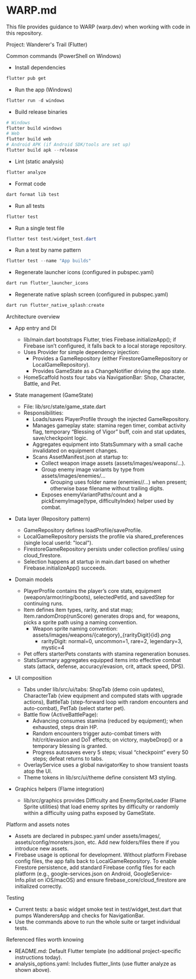 # WARP.md

This file provides guidance to WARP (warp.dev) when working with code in this repository.

Project: Wanderer's Trail (Flutter)

Common commands (PowerShell on Windows)
- Install dependencies
```powershell path=null start=null
flutter pub get
```
- Run the app (Windows)
```powershell path=null start=null
flutter run -d windows
```
- Build release binaries
```powershell path=null start=null
# Windows
flutter build windows
# Web
flutter build web
# Android APK (if Android SDK/tools are set up)
flutter build apk --release
```
- Lint (static analysis)
```powershell path=null start=null
flutter analyze
```
- Format code
```powershell path=null start=null
dart format lib test
```
- Run all tests
```powershell path=null start=null
flutter test
```
- Run a single test file
```powershell path=null start=null
flutter test test/widget_test.dart
```
- Run a test by name pattern
```powershell path=null start=null
flutter test --name "App builds"
```
- Regenerate launcher icons (configured in pubspec.yaml)
```powershell path=null start=null
dart run flutter_launcher_icons
```
- Regenerate native splash screen (configured in pubspec.yaml)
```powershell path=null start=null
dart run flutter_native_splash:create
```

Architecture overview
- App entry and DI
  - lib/main.dart bootstraps Flutter, tries Firebase.initializeApp(); if Firebase isn’t configured, it falls back to a local storage repository.
  - Uses Provider for simple dependency injection:
    - Provides a GameRepository (either FirestoreGameRepository or LocalGameRepository).
    - Provides GameState as a ChangeNotifier driving the app state.
  - HomeScaffold hosts four tabs via NavigationBar: Shop, Character, Battle, and Pet.

- State management (GameState)
  - File: lib/src/state/game_state.dart
  - Responsibilities:
    - Loads/saves PlayerProfile through the injected GameRepository.
    - Manages gameplay state: stamina regen timer, combat activity flag, temporary “Blessing of Vigor” buff, coin and stat updates, save/checkpoint logic.
    - Aggregates equipment into StatsSummary with a small cache invalidated on equipment changes.
    - Scans AssetManifest.json at startup to:
      - Collect weapon image assets (assets/images/weapons/...).
      - Group enemy image variants by type from assets/images/enemies/...
        - Grouping uses folder name (enemies/<type>/...) when present; otherwise base filename without trailing digits.
      - Exposes enemyVariantPaths/count and a pickEnemyImage(type, difficultyIndex) helper used by combat.

- Data layer (Repository pattern)
  - GameRepository defines loadProfile/saveProfile.
  - LocalGameRepository persists the profile via shared_preferences (single local userId: "local").
  - FirestoreGameRepository persists under collection profiles/<userId> using cloud_firestore.
  - Selection happens at startup in main.dart based on whether Firebase.initializeApp() succeeds.

- Domain models
  - PlayerProfile contains the player’s core stats, equipment (weapon/armor/ring/boots), selectedPetId, and savedStep for continuing runs.
  - Item defines item types, rarity, and stat map; Item.randomDrop(runScore) generates drops and, for weapons, picks a sprite path using a naming convention.
    - Weapon sprite naming convention: assets/images/weapons/{category}_{rarityDigit}{id}.png
      - rarityDigit: normal=0, uncommon=1, rare=2, legendary=3, mystic=4
  - Pet offers starterPets constants with stamina regeneration bonuses.
  - StatsSummary aggregates equipped items into effective combat stats (attack, defense, accuracy/evasion, crit, attack speed, DPS).

- UI composition
  - Tabs under lib/src/ui/tabs: ShopTab (demo coin updates), CharacterTab (view equipment and computed stats with upgrade actions), BattleTab (step-forward loop with random encounters and auto-combat), PetTab (select starter pet).
  - Battle flow (ActiveBattlePage):
    - Advancing consumes stamina (reduced by equipment); when exhausted, steps drain HP.
    - Random encounters trigger auto-combat timers with hit/crit/evasion and DoT effects; on victory, maybeDrop() or a temporary blessing is granted.
    - Progress autosaves every 5 steps; visual “checkpoint” every 50 steps; defeat returns to tabs.
  - OverlayService uses a global navigatorKey to show transient toasts atop the UI.
  - Theme tokens in lib/src/ui/theme define consistent M3 styling.

- Graphics helpers (Flame integration)
  - lib/src/graphics provides Difficulty and EnemySpriteLoader (Flame Sprite utilities) that load enemy sprites by difficulty or randomly within a difficulty using paths exposed by GameState.

Platform and assets notes
- Assets are declared in pubspec.yaml under assets/images/, assets/config/monsters.json, etc. Add new folders/files there if you introduce new assets.
- Firebase usage is optional for development. Without platform Firebase config files, the app falls back to LocalGameRepository. To enable Firestore persistence, add standard Firebase config files for each platform (e.g., google-services.json on Android, GoogleService-Info.plist on iOS/macOS) and ensure firebase_core/cloud_firestore are initialized correctly.

Testing
- Current tests: a basic widget smoke test in test/widget_test.dart that pumps WanderersApp and checks for NavigationBar.
- Use the commands above to run the whole suite or target individual tests.

Referenced files worth knowing
- README.md: Default Flutter template (no additional project-specific instructions today).
- analysis_options.yaml: Includes flutter_lints (use flutter analyze as shown above).
